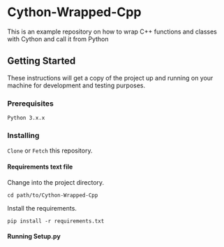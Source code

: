 # Cython-Wrapped-Cpp
This is an example repository on how to wrap C++ functions and classes with Cython and call it from Python

## Getting Started ##
These instructions will get a copy of the project up and running on your machine for development and testing purposes.

### Prerequisites ###
`Python 3.x.x`

### Installing ###
`Clone` or `Fetch` this repository.

#### Requirements text file ####
Change into the project directory.
```
cd path/to/Cython-Wrapped-Cpp
```
Install the requirements.
```
pip install -r requirements.txt
```
#### Running Setup.py ####
